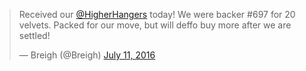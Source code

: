 ---
---
<blockquote class="twitter-tweet" data-lang="en"><p lang="en" dir="ltr">Received our <a href="https://twitter.com/HigherHangers">@HigherHangers</a>  today! We were backer #697 for 20 velvets. Packed for our move, but will deffo buy more after we are settled!</p>&mdash; Breigh (@Breigh) <a href="https://twitter.com/Breigh/status/752404163611549696">July 11, 2016</a></blockquote>